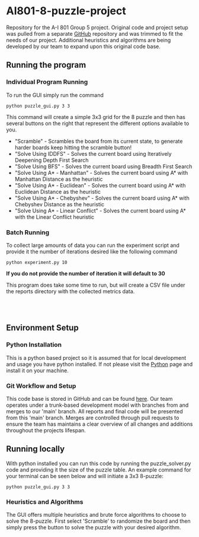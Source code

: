 # AI801-8-puzzle-project
Repository for the A-I 801 Group 5 project. Original code and project setup was pulled from a separate [GitHub](https://github.com/JohnHofbauer/Artificial-Intelligence/tree/main/Assignment%203) repository and was trimmed to fit the needs of our project. Additional heuristics and algorithms are being developed by our team to expand upon this original code base.

## Running the program

### Individual Program Running
To run the GUI simply run the command
```
python puzzle_gui.py 3 3
```
This command will create a simple 3x3 grid for the 8 puzzle and then has several buttons on the right that represent the different options available to you.
* "Scramble" - Scrambles the board from its current state, to generate harder boards keep hitting the scramble button!
* "Solve Using IDDFS" - Solves the current board using Iteratively Deepening Depth First Search
* "Solve Using BFS" - Solves the current board using Breadth First Search
* "Solve Using A* - Manhattan" - Solves the current board using A* with Manhattan Distance as the heuristic
* "Solve Using A* - Euclidean" - Solves the current board using A* with Euclidean Distance as the heuristic
* "Solve Using A* - Chebyshev" - Solves the current board using A* with Chebyshev Distance as the heuristic
* "Solve Using A* - Linear Conflict" - Solves the current board using A* with the Linear Conflict heuristic

### Batch Running
To collect large amounts of data you can run the experiment script and provide it the number of iterations desired like the following command
```
python experiment.py 10
```
**If you do not provide the number of iteration it will default to 30**

This program does take some time to run, but will create a CSV file under the reports directory with the collected metrics data.

<br/><br/>

## Environment Setup

### Python Installation
This is a python based project so it is assumed that for local development and usage you have python installed. If not please visit the [Python](https://www.python.org/downloads/) page and install it on your machine. 

### Git Workflow and Setup
This code base is stored in GitHub and can be found [here](https://github.com/JohnnyZ67/AI801-8-puzzle-project). Our team operates under a trunk-based development model with branches from and merges to our 'main' branch. All reports and final code will be presented from this 'main' branch. Merges are controlled through pull requests to ensure the team has maintains a clear overview of all changes and additions throughout the projects lifespan.

## Running locally
With python installed you can run this code by running the puzzle_solver.py code and providing it the size of the puzzle table. An example command for your terminal can be seen below and will initiate a 3x3 8-puzzle:
```
python puzzle_gui.py 3 3
```
### Heuristics and Algorithms
The GUI offers multiple heuristics and brute force algorithms to choose to solve the 8-puzzle. First select 'Scramble' to randomize the board and then simply press the button to solve the puzzle with your desired algorithm.